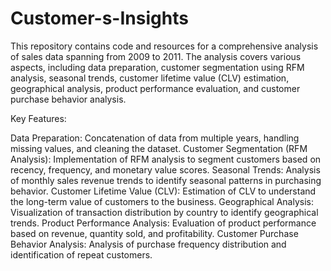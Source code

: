 # Customer-s-Insights
This repository contains code and resources for a comprehensive analysis of sales data spanning from 2009 to 2011. The analysis covers various aspects, including data preparation, customer segmentation using RFM analysis, seasonal trends, customer lifetime value (CLV) estimation, geographical analysis, product performance evaluation, and customer purchase behavior analysis.

Key Features:

Data Preparation: Concatenation of data from multiple years, handling missing values, and cleaning the dataset.
Customer Segmentation (RFM Analysis): Implementation of RFM analysis to segment customers based on recency, frequency, and monetary value scores.
Seasonal Trends: Analysis of monthly sales revenue trends to identify seasonal patterns in purchasing behavior.
Customer Lifetime Value (CLV): Estimation of CLV to understand the long-term value of customers to the business.
Geographical Analysis: Visualization of transaction distribution by country to identify geographical trends.
Product Performance Analysis: Evaluation of product performance based on revenue, quantity sold, and profitability.
Customer Purchase Behavior Analysis: Analysis of purchase frequency distribution and identification of repeat customers.
